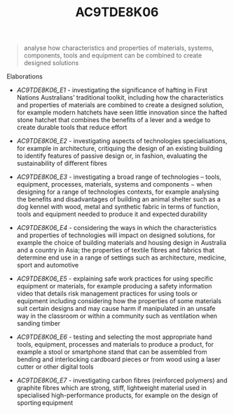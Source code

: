 ﻿---
backlinks:
- title: Learning Areas
  url: /memex/sense/Teaching/Curriculum/v9/v9-learning-areas.html
tags: australian-curriculum
title: AC9TDE8K06
type: note
---
> analyse how characteristics and properties of materials, systems, components, tools and equipment can be combined to create designed solutions

Elaborations


- _AC9TDE8K06_E1_ - investigating the significance of hafting in First Nations Australians’ traditional toolkit, including how the characteristics and properties of materials are combined to create a designed solution, for example modern hatchets have seen little innovation since the hafted stone hatchet that combines the benefits of a lever and a wedge to create durable tools that reduce effort

- _AC9TDE8K06_E2_ - investigating aspects of technologies specialisations, for example in architecture, critiquing the design of an existing building to identify features of passive design or, in fashion, evaluating the sustainability of different fibres

- _AC9TDE8K06_E3_ - investigating a broad range of technologies – tools, equipment, processes, materials, systems and components − when designing for a range of technologies contexts, for example analysing the benefits and disadvantages of building an animal shelter such as a dog kennel with wood, metal and synthetic fabric in terms of function, tools and equipment needed to produce it and expected durability

- _AC9TDE8K06_E4_ - considering the ways in which the characteristics and properties of technologies will impact on designed solutions, for example the choice of building materials and housing design in Australia and a country in Asia; the properties of textile fibres and fabrics that determine end use in a range of settings such as architecture, medicine, sport and automotive

- _AC9TDE8K06_E5_ - explaining safe work practices for using specific equipment or materials, for example producing a safety information video that details risk management practices for using tools or equipment including considering how the properties of some materials suit certain designs and may cause harm if manipulated in an unsafe way in the classroom or within a community such as ventilation when sanding timber

- _AC9TDE8K06_E6_ - testing and selecting the most appropriate hand tools, equipment, processes and materials to produce a product, for example a stool or smartphone stand that can be assembled from bending and interlocking cardboard pieces or from wood using a laser cutter or other digital tools

- _AC9TDE8K06_E7_ - investigating carbon fibres (reinforced polymers) and graphite fibres which are strong, stiff, lightweight material used in specialised high-performance products, for example on the design of sporting equipment
